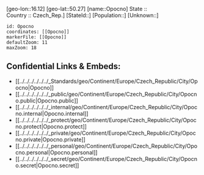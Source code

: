 ﻿---
location: [50.27,16.12] 
mapzoom: [7,12] 
mapmarker: city 
type: City
tags:
- geo/City


SpocWebEntityId: 33115
isDeleted: false
confidential: public

---
[geo-lon::16.12] 
[geo-lat::50.27] 
[name::Opocno] 
State ::  
Country :: Czech_Rep.] 
[StateId::] 
[Population::] 
[Unknown::] 


```leaflet
id: Opocno
coordinates: [[Opocno]] 
markerFile: [[Opocno]] 
defaultZoom: 11 
maxZoom: 18
```


## Confidential Links & Embeds: 
- [[../../../../../../_Standards/geo/Continent/Europe/Czech_Republic/City/Opocno|Opocno]] 
- [[../../../../../../_public/geo/Continent/Europe/Czech_Republic/City/Opocno.public|Opocno.public]] 
- [[../../../../../../_internal/geo/Continent/Europe/Czech_Republic/City/Opocno.internal|Opocno.internal]] 
- [[../../../../../../_protect/geo/Continent/Europe/Czech_Republic/City/Opocno.protect|Opocno.protect]] 
- [[../../../../../../_private/geo/Continent/Europe/Czech_Republic/City/Opocno.private|Opocno.private]] 
- [[../../../../../../_personal/geo/Continent/Europe/Czech_Republic/City/Opocno.personal|Opocno.personal]] 
- [[../../../../../../_secret/geo/Continent/Europe/Czech_Republic/City/Opocno.secret|Opocno.secret]] 
